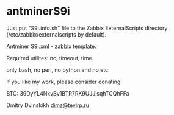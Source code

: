 # antminerS9i

Just put "S9i.info.sh" file to the Zabbix ExternalScripts directory (/etc/zabbix/externalscripts by default).

Antminer S9i.xml - zabbix template.

Required utilites: nc, timeout, time.

only bash, no perl, no python and no etc

If you like my work, please consider donating:

BTC: 39DyYL4NxvBv1BTR7RK9UJJisqhTCQhFFa

Dmitry Dvinskikh <dima@tevirp.ru>
